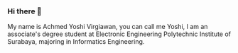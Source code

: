 ### Hi there 👋

My name is Achmed Yoshi Virgiawan, you can call me Yoshi, I am an associate's degree student at Electronic Engineering Polytechnic Institute of Surabaya, majoring in Informatics Engineering.

<!--
**yoshivirgiawan/yoshivirgiawan** is a ✨ _special_ ✨ repository because its `README.md` (this file) appears on your GitHub profile.

Here are some ideas to get you started:

- 🔭 I’m currently working on ...
- 🌱 I’m currently learning ...
- 👯 I’m looking to collaborate on ...
- 🤔 I’m looking for help with ...
- 💬 Ask me about ...
- 📫 How to reach me: ...
- 😄 Pronouns: ...
- ⚡ Fun fact: ...
-->

